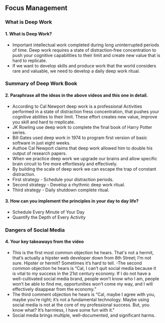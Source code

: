 
## Focus Management
### What is Deep Work
#### 1. What is Deep Work?
- Important intellectual work completed during long uninterrupted periods of time. Deep work requires a state of distraction‐free concentration to push your cognitive capabilities to their limit and create new value that is hard to replicate.
- If we want to develop skills and produce work that the world considers rare and valuable, we need to develop a daily deep work ritual.
### Summary of Deep Work Book
#### 2. Paraphrase all the ideas in the above videos and this one in detail.
- According to Cal Newport deep work is a professional Activities performed in a state of distraction fress concentration, that pushes your cognitive abilities to their limit.
  These effort creates new value, improve you skill and hard to rreplicate.
- JK Rowling use deep work to complete the final book of Harry Potter series.
- Bill Gates  used deep work in 1974 to program first version of basic software in  just eight weeks.
- Authoe Cal Newport claims that deep work allowed him to double his output of research papers.
- When we practice deep work we upgrade our brains and allow specific brain circuit to fire more effortlessly and effectively.
- By building the scale of deep work we can escape the trap of constant distraction.
- First strategy - Schedule your distraction periods.
- Second strategy - Develop a rhythmic deep work ritual.
- Third strategy - Daily shutdown complete ritual.
#### 3. How can you implement the principles in your day to day life?
- Schedule Every Minute of Your Day
- Quantify the Depth of Every Activity

### Dangers of Social Media
#### 4. Your key takeaways from the video
- This is the first most common objection he hears. That's not a hermit, that’s actually a hipster web developer down from 8th Street; I’m not sure. Hipster or hermit? Sometimes it’s hard to tell.
-The second common objection he hears is “Cal, I can’t quit social media because it is vital to my success in the 21st century economy. If I do not have a well-cultivated social media brand, people won’t know who I am, people won’t be able to find me, opportunities won’t come my way, and I will effectively disappear from the economy.”
- The third comment objection he hears is “Cal, maybe I agree with you, maybe you’re right; it’s not a fundamental technology. Maybe using social media is not at the core of my professional success. But, you know what? It’s harmless, I have some fun with it."
- Social media brings multiple, well-documented, and significant harms.
